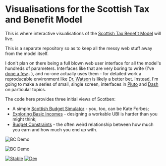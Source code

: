 # Visualisations for the Scottish Tax and Benefit Model

This is where interactive visualisations of the [Scottish Tax Benefit Model](https://github.com/grahamstark/ScottishTaxBenefitModel.jl) will live.

This is a separate repository so as to keep all the messy web stuff away from the model itself.

I don't plan on there being a full blown web user interface for all the model's hundreds of parameters. Interfaces like that are very boring to write (I've [done a few](https://virtual-worlds.biz/).. ), and no-one actually uses them - for detailed work a reproducable environment like [Dr. Watson](https://juliadynamics.github.io/DrWatson.jl/dev/) is likely a better bet. Instead, I'm going to make a series of small, single screen, interfaces in [Pluto](https://plutojl.org/) and [Dash](https://dash-julia.plotly.com/) on particular topics.

The code here provides three initial views of Scotben:

* A simple [Scottish Budget Simulator](https://stb.virtual-worlds.scot/scotbudg/) - you, too, can be Kate Forbes;
* [Exploring Basic Incomes](https://ubi.virtual-worlds.scot/) - designing a workable UBI is harder than you might think;
* [Budget Constraints](https://stb.virtual-worlds.scot/bcd/) - the often weird relationship between how much you earn and how much you end up with.

![BC Demo](https://github.com/grahamstark/ScottishTaxBenefitModel.jl/blob/master/docs/bc1.gif)


![BC Demo](https://github.com/grahamstark/ScottishTaxBenefitModel.jl/blob/master/docs/bc1.gif)

[![Stable](https://img.shields.io/badge/docs-stable-blue.svg)](https://grahamstark.github.io/Visualisations.jl/stable)
[![Dev](https://img.shields.io/badge/docs-dev-blue.svg)](https://grahamstark.github.io/Visualisations.jl/dev)
